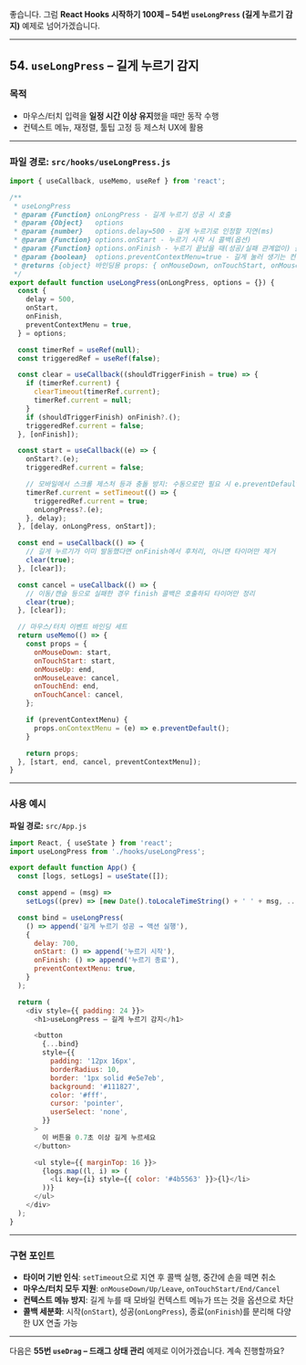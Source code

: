 좋습니다.
그럼 **React Hooks 시작하기 100제 – 54번 `useLongPress` (길게 누르기 감지)** 예제로 넘어가겠습니다.

---

## 54. `useLongPress` – 길게 누르기 감지

### 목적

* 마우스/터치 입력을 **일정 시간 이상 유지**했을 때만 동작 수행
* 컨텍스트 메뉴, 재정렬, 툴팁 고정 등 제스처 UX에 활용

---

### 파일 경로: `src/hooks/useLongPress.js`

```javascript
import { useCallback, useMemo, useRef } from 'react';

/**
 * useLongPress
 * @param {Function} onLongPress - 길게 누르기 성공 시 호출
 * @param {Object}   options
 * @param {number}   options.delay=500 - 길게 누르기로 인정할 지연(ms)
 * @param {Function} options.onStart - 누르기 시작 시 콜백(옵션)
 * @param {Function} options.onFinish - 누르기 끝났을 때(성공/실패 관계없이) 콜백(옵션)
 * @param {boolean}  options.preventContextMenu=true - 길게 눌러 생기는 컨텍스트 메뉴 방지
 * @returns {object} 바인딩용 props: { onMouseDown, onTouchStart, onMouseUp, onMouseLeave, onTouchEnd, onTouchCancel, onContextMenu }
 */
export default function useLongPress(onLongPress, options = {}) {
  const {
    delay = 500,
    onStart,
    onFinish,
    preventContextMenu = true,
  } = options;

  const timerRef = useRef(null);
  const triggeredRef = useRef(false);

  const clear = useCallback((shouldTriggerFinish = true) => {
    if (timerRef.current) {
      clearTimeout(timerRef.current);
      timerRef.current = null;
    }
    if (shouldTriggerFinish) onFinish?.();
    triggeredRef.current = false;
  }, [onFinish]);

  const start = useCallback((e) => {
    onStart?.(e);
    triggeredRef.current = false;

    // 모바일에서 스크롤 제스처 등과 충돌 방지: 수동으로만 필요 시 e.preventDefault를 넣어 사용자가 결정
    timerRef.current = setTimeout(() => {
      triggeredRef.current = true;
      onLongPress?.(e);
    }, delay);
  }, [delay, onLongPress, onStart]);

  const end = useCallback(() => {
    // 길게 누르기가 이미 발동했다면 onFinish에서 후처리, 아니면 타이머만 제거
    clear(true);
  }, [clear]);

  const cancel = useCallback(() => {
    // 이동/캔슬 등으로 실패한 경우 finish 콜백은 호출하되 타이머만 정리
    clear(true);
  }, [clear]);

  // 마우스/터치 이벤트 바인딩 세트
  return useMemo(() => {
    const props = {
      onMouseDown: start,
      onTouchStart: start,
      onMouseUp: end,
      onMouseLeave: cancel,
      onTouchEnd: end,
      onTouchCancel: cancel,
    };

    if (preventContextMenu) {
      props.onContextMenu = (e) => e.preventDefault();
    }

    return props;
  }, [start, end, cancel, preventContextMenu]);
}
```

---

### 사용 예시

**파일 경로:** `src/App.js`

```javascript
import React, { useState } from 'react';
import useLongPress from './hooks/useLongPress';

export default function App() {
  const [logs, setLogs] = useState([]);

  const append = (msg) =>
    setLogs((prev) => [new Date().toLocaleTimeString() + ' ' + msg, ...prev]);

  const bind = useLongPress(
    () => append('길게 누르기 성공 → 액션 실행'),
    {
      delay: 700,
      onStart: () => append('누르기 시작'),
      onFinish: () => append('누르기 종료'),
      preventContextMenu: true,
    }
  );

  return (
    <div style={{ padding: 24 }}>
      <h1>useLongPress – 길게 누르기 감지</h1>

      <button
        {...bind}
        style={{
          padding: '12px 16px',
          borderRadius: 10,
          border: '1px solid #e5e7eb',
          background: '#111827',
          color: '#fff',
          cursor: 'pointer',
          userSelect: 'none',
        }}
      >
        이 버튼을 0.7초 이상 길게 누르세요
      </button>

      <ul style={{ marginTop: 16 }}>
        {logs.map((l, i) => (
          <li key={i} style={{ color: '#4b5563' }}>{l}</li>
        ))}
      </ul>
    </div>
  );
}
```

---

### 구현 포인트

* **타이머 기반 인식**: `setTimeout`으로 지연 후 콜백 실행, 중간에 손을 떼면 취소
* **마우스/터치 모두 지원**: `onMouseDown/Up/Leave`, `onTouchStart/End/Cancel`
* **컨텍스트 메뉴 방지**: 길게 누를 때 모바일 컨텍스트 메뉴가 뜨는 것을 옵션으로 차단
* **콜백 세분화**: 시작(`onStart`), 성공(`onLongPress`), 종료(`onFinish`)를 분리해 다양한 UX 연출 가능

---

다음은 **55번 `useDrag` – 드래그 상태 관리** 예제로 이어가겠습니다. 계속 진행할까요?
